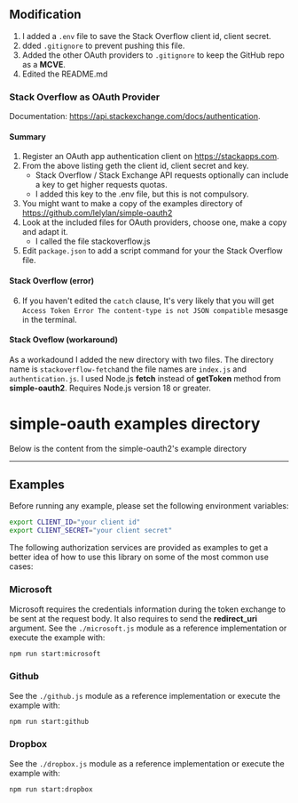 ## Modification

1. I added a `.env` file to save the Stack Overflow client id, client secret. 
2. dded `.gitignore` to prevent pushing this file.
3. Added the other OAuth providers to `.gitignore` to keep the GitHub repo as a **MCVE**.
4. Edited the README.md

### Stack Overflow as OAuth Provider

Documentation: https://api.stackexchange.com/docs/authentication.

#### Summary

1. Register an OAuth app authentication client on https://stackapps.com.
2. From the above listing geth the client id, client secret and key.
    - Stack Overflow / Stack Exchange API requests optionally can include a key to get higher requests quotas. 
    - I added this key to the .env file, but this is not compulsory.
3. You might want to make a copy of the examples directory of https://github.com/lelylan/simple-oauth2
4. Look at the included files for OAuth providers, choose one, make a copy and adapt it.
   - I called the file stackoverflow.js
5. Edit `package.json` to add a script command for your the Stack Overflow file.

#### Stack Overflow (error)

6. If you haven't edited the `catch` clause, It's very likely that you will get `Access Token Error The content-type is not JSON compatible` mesasge in the terminal.

#### Stack Oveflow (workaround)

As a workadound I added the new directory with two files. The directory name is `stackoverflow-fetch`and the file names are `index.js` and `authentication.js`. 
I used Node.js **fetch** instead of **getToken** method from **simple-oauth2**. Requires Node.js version 18 or greater.

# simple-oauth examples directory

Below is the content from the simple-oauth2's example directory

---

## Examples

Before running any example, please set the following environment variables:

```bash
export CLIENT_ID="your client id"
export CLIENT_SECRET="your client secret"
```

The following authorization services are provided as examples to get a better idea of how to use this library on some of the most common use cases:


### Microsoft

Microsoft requires the credentials information during the token exchange to be sent at the request body. It also requires to send the **redirect_uri** argument. See the `./microsoft.js` module as a reference implementation or execute the example with:

```bash
npm run start:microsoft
```

### Github

See the `./github.js` module as a reference implementation or execute the example with:

```bash
npm run start:github
```

### Dropbox

See the `./dropbox.js` module as a reference implementation or execute the example with:

```bash
npm run start:dropbox
```
